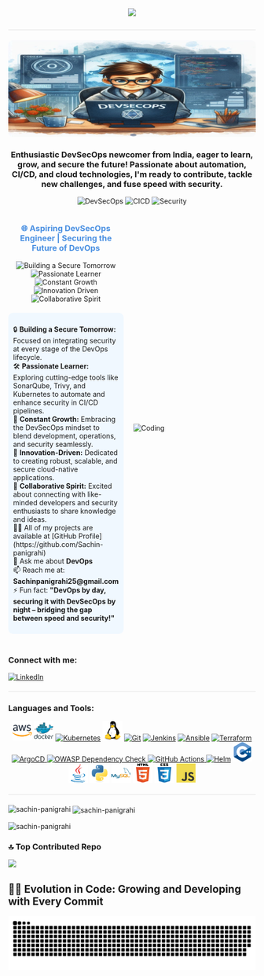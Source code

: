 <h1 align="center">
  <a href="https://git.io/typing-svg">
    <img src="https://readme-typing-svg.herokuapp.com/?lines=Hi+There!+👋;+I'm+Sachin+Panigrahi!;+DevSecOps+Enthusiast;Always+Learning+and+Growing!;&center=true&width=500&size=30">
  </a>
</h1>

<hr style="border: none; height: 2px; background-color: #eee; margin: 20px 0;">
<img src="DevSecOps_1024x400.png" alt="DevSecOps Enthusiast Banner" 
     style="width: 100%; border-radius: 10px; max-height: 250px; height: auto; transition: transform 0.5s ease-in-out;" 
     onmouseover="this.style.transform='scale(1.05)';" onmouseout="this.style.transform='scale(1)';">

<h3 align="center">Enthusiastic DevSecOps newcomer from India, eager to learn, grow, and secure the future! Passionate about automation, CI/CD, and cloud technologies, I'm ready to contribute, tackle new challenges, and fuse speed with security.</h3>

<p align="center">
  <img src="https://img.shields.io/badge/DevSecOps-Enthusiast-blue?style=for-the-badge" alt="DevSecOps">
  <img src="https://img.shields.io/badge/CICD-Automation-green?style=for-the-badge" alt="CICD">
  <img src="https://img.shields.io/badge/Security-First-red?style=for-the-badge" alt="Security">
</p>         
<div style="display: flex; justify-content: space-between; align-items: center;">
  <div style="flex: 1; max-width: 600px; margin-right: 20px;">
    <h3 align="center" style="color: #4A90E2;">🌐 <strong>Aspiring DevSecOps Engineer</strong> | Securing the Future of DevOps</h3>
    <p align="center">
      <img src="https://img.shields.io/badge/Building_a_Secure_Tomorrow-🔒-blue?style=flat&logo=security" alt="Building a Secure Tomorrow" />
      <img src="https://img.shields.io/badge/Passionate_Learner-🛠️-orange?style=flat&logo=book" alt="Passionate Learner" />
      <img src="https://img.shields.io/badge/Constant_Growth-🌱-green?style=flat&logo=growth" alt="Constant Growth" />
      <img src="https://img.shields.io/badge/Innovation_Driven-🚀-purple?style=flat&logo=rocket" alt="Innovation Driven" />
      <img src="https://img.shields.io/badge/Collaborative_Spirit-🤝-pink?style=flat&logo=people" alt="Collaborative Spirit" />
    </p>
    <div style="max-width: 600px; margin: 20px auto; padding: 10px; background-color: #f0f8ff; border-radius: 10px;">
      <ul style="list-style-type: none; padding: 0; text-align: left;">
        <li>🔒 <strong>Building a Secure Tomorrow:</strong> Focused on integrating security at every stage of the DevOps lifecycle.</li>
        <li>🛠️ <strong>Passionate Learner:</strong> Exploring cutting-edge tools like SonarQube, Trivy, and Kubernetes to automate and enhance security in CI/CD pipelines.</li>
        <li>🌱 <strong>Constant Growth:</strong> Embracing the DevSecOps mindset to blend development, operations, and security seamlessly.</li>
        <li>🚀 <strong>Innovation-Driven:</strong> Dedicated to creating robust, scalable, and secure cloud-native applications.</li>
        <li>🤝 <strong>Collaborative Spirit:</strong> Excited about connecting with like-minded developers and security enthusiasts to share knowledge and ideas.</li>
        <li>👨‍💻 All of my projects are available at [GitHub Profile](https://github.com/Sachin-panigrahi)</li>
        <li>💬 Ask me about <strong>DevOps</strong></li>
        <li>📫 Reach me at: <strong>Sachinpanigrahi25@gmail.com</strong></li>
        <li>⚡ Fun fact: <strong>"DevOps by day, securing it with DevSecOps by night – bridging the gap between speed and security!"</strong></li>
      </ul>
    </div>
  </div>
  <div style="flex: 0 0 auto;">
  <img align="right" alt="Coding" width="400" src="https://media1.tenor.com/m/GfSX-u7VGM4AAAAC/coding.gif">
  </div>
</div>
<!-- <hr style="border: none; height: 2px; background-color: #eee; margin: 20px 0;"> -->
<h3 align="left">Connect with me:</h3>
<p align="left">
  <a href="https://www.linkedin.com/in/sachin-p-565557317/" target="_blank"><img src="https://raw.githubusercontent.com/rahuldkjain/github-profile-readme-generator/master/src/images/icons/Social/linked-in-alt.svg" alt="LinkedIn" height="30" width="40" /></a>
</p>

<hr style="border: none; height: 2px; background-color: #eee; margin: 20px 0;">

<h3 align="left">Languages and Tools:</h3>
<p align="center">
  <a href="https://aws.amazon.com" target="_blank"><img src="https://raw.githubusercontent.com/devicons/devicon/master/icons/amazonwebservices/amazonwebservices-original-wordmark.svg" alt="AWS" width="40" height="40"/></a> 
  <a href="https://www.docker.com/" target="_blank"><img src="https://raw.githubusercontent.com/devicons/devicon/master/icons/docker/docker-original-wordmark.svg" alt="Docker" width="40" height="40"/></a>
  <a href="https://kubernetes.io" target="_blank"><img src="https://www.vectorlogo.zone/logos/kubernetes/kubernetes-icon.svg" alt="Kubernetes" width="40" height="40"/></a> 
  <a href="https://www.linux.org/" target="_blank"><img src="https://raw.githubusercontent.com/devicons/devicon/master/icons/linux/linux-original.svg" alt="Linux" width="40" height="40"/></a> 
  <a href="https://git-scm.com/" target="_blank"><img src="https://www.vectorlogo.zone/logos/git-scm/git-scm-icon.svg" alt="Git" width="40" height="40"/></a>
  <a href="https://www.jenkins.io" target="_blank"><img src="https://www.vectorlogo.zone/logos/jenkins/jenkins-icon.svg" alt="Jenkins" width="40" height="40"/></a>
  <a href="https://www.ansible.com/" target="_blank"><img src="https://www.vectorlogo.zone/logos/ansible/ansible-icon.svg" alt="Ansible" width="40" height="40"/></a>
    <a href="https://www.terraform.io/" target="_blank"><img src="https://www.vectorlogo.zone/logos/terraformio/terraformio-icon.svg" alt="Terraform" width="40" height="40"/></a>
  <a href="https://argo-cd.readthedocs.io/en/stable/" target="_blank">
  <img src="https://raw.githubusercontent.com/argoproj/argoproj/master/docs/assets/argo.png" alt="ArgoCD" width="40" height="40"/>
</a>
 <a href="https://owasp.org/www-project-dependency-check/" target="_blank">
  <img src="https://owasp.org/assets/images/logo.png" alt="OWASP Dependency Check" width="40" height="40"/>
</a>
<a href="https://github.com/features/actions" target="_blank">
  <img src="https://avatars.githubusercontent.com/u/44036562?s=200&v=4" alt="GitHub Actions" width="40" height="40"/>
</a>
  <a href="https://helm.sh/" target="_blank"><img src="https://www.vectorlogo.zone/logos/helmsh/helmsh-icon.svg" alt="Helm" width="40" height="40"/></a>
  <a href="https://www.cplusplus.com/" target="_blank"><img src="https://raw.githubusercontent.com/devicons/devicon/master/icons/cplusplus/cplusplus-original.svg" alt="C++" width="40" height="40"/></a>
   <a href="https://www.java.com" target="_blank"><img src="https://raw.githubusercontent.com/devicons/devicon/master/icons/java/java-original.svg" alt="Java" width="40" height="40"/></a>
    <a href="https://www.python.org" target="_blank"><img src="https://raw.githubusercontent.com/devicons/devicon/master/icons/python/python-original.svg" alt="Python" width="40" height="40"/></a>
   <a href="https://www.mysql.com/" target="_blank"><img src="https://raw.githubusercontent.com/devicons/devicon/master/icons/mysql/mysql-original-wordmark.svg" alt="MySQL" width="40" height="40"/></a>
    <a href="https://www.w3.org/html/" target="_blank"><img src="https://raw.githubusercontent.com/devicons/devicon/master/icons/html5/html5-original-wordmark.svg" alt="HTML" width="40" height="40"/></a>
  <a href="https://www.w3schools.com/css/" target="_blank"><img src="https://raw.githubusercontent.com/devicons/devicon/master/icons/css3/css3-original-wordmark.svg" alt="CSS" width="40" height="40"/></a>
  <a href="https://developer.mozilla.org/en-US/docs/Web/JavaScript" target="_blank"><img src="https://raw.githubusercontent.com/devicons/devicon/master/icons/javascript/javascript-original.svg" alt="JavaScript" width="40" height="40"/></a>
</p>


<hr style="border: none; height: 2px; background-color: #eee; margin: 20px 0;">


<p><img align="left" src="https://github-readme-stats.vercel.app/api/top-langs?username=sachin-panigrahi&show_icons=true&locale=en&layout=compact" alt="sachin-panigrahi" /></p>



<p>&nbsp;<img align="center" src="https://github-readme-stats.vercel.app/api?username=Sachin-panigrahi&show_icons=true&locale=en" alt="sachin-panigrahi" /></p>

<p><img align="center" src="https://github-readme-streak-stats.herokuapp.com/?user=Sachin-panigrahi&" alt="sachin-panigrahi" /></p>

### 🔝 Top Contributed Repo
![](https://github-contributor-stats.vercel.app/api?username=Sachin-panigrahi&limit=5&theme=flat&combine_all_yearly_contributions=true)

<h2>🌱🚀 Evolution in Code: Growing and Developing with Every Commit</h2>
<picture>
  <source media="(prefers-color-scheme: dark)" srcset="https://raw.githubusercontent.com/Sachin-panigrahi/Sachin-panigrahi/output/github-contribution-grid-snake-dark.svg">
  <source media="(prefers-color-scheme: light)" srcset="https://raw.githubusercontent.com/Sachin-panigrahi/Sachin-panigrahi/output/github-contribution-grid-snake-light.svg">
  <img style="display: block; margin: 0 auto;" alt="GitHub contribution grid animation depicting code evolution" src="https://raw.githubusercontent.com/Sachin-panigrahi/Sachin-panigrahi/output/github-contribution-grid-snake.svg">
</picture>





